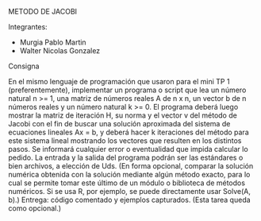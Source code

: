 METODO DE JACOBI

Integrantes: 
- Murgia Pablo Martin
- Walter Nicolas Gonzalez

Consigna

En el mismo lenguaje de programación que usaron para el mini TP 1 (preferentemente), implementar un programa o script que lea un número natural n >= 1, una matriz de números reales A de n x n, un vector b de n números reales y un número natural k >= 0. El programa deberá luego mostrar la matriz de iteración H, su norma y el vector v del método de Jacobi con el fin de buscar una solución aproximada del sistema de ecuaciones lineales Ax = b, y deberá hacer k iteraciones del método para este sistema lineal mostrando los vectores que resulten en los distintos pasos. Se informará cualquier error o eventualidad que impida calcular lo pedido. La entrada y la salida del programa podrán ser las estándares o bien archivos, a elección de Uds. (En forma opcional, comparar la solución numérica obtenida con la solución mediante algún método exacto, para lo cual se permite tomar este último de un módulo o biblioteca de métodos numéricos. Si se usa R, por ejemplo, se puede directamente usar Solve(A, b).)
Entrega: código comentado y ejemplos capturados.
(Esta tarea queda como opcional.)

